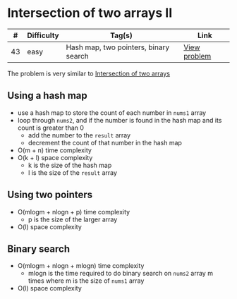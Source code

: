# Intersection of two arrays II

| #   | Difficulty | Tag(s)                                | Link                                                                         |
| --- | ---------- | ------------------------------------- | ---------------------------------------------------------------------------- |
| 43  | easy       | Hash map, two pointers, binary search | [View problem](https://leetcode.com/problems/intersection-of-two-arrays-ii/) |

The problem is very similar to [Intersection of two arrays](https://github.com/Ayon95/leetcode-js/tree/master/problems/hash-map/easy/intersection-of-two-arrs)

## Using a hash map

- use a hash map to store the count of each number in `nums1` array
- loop through `nums2`, and if the number is found in the hash map and its count is greater than 0
  - add the number to the `result` array
  - decrement the count of that number in the hash map
- O(m + n) time complexity
- O(k + l) space complexity
  - k is the size of the hash map
  - l is the size of the `result` array

## Using two pointers

- O(mlogm + nlogn + p) time complexity
  - p is the size of the larger array
- O(l) space complexity

## Binary search

- O(mlogm + nlogn + mlogn) time complexity
  - mlogn is the time required to do binary search on `nums2` array m times where m is the size of `nums1` array
- O(l) space complexity
